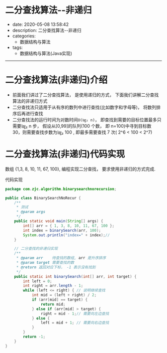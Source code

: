 # 二分查找算法--非递归
+ date: 2020-05-08 13:58:42
+ description: 二分查找算法--非递归
+ categories:
  - 数据结构与算法
+ tags:
  - 数据结构与算法(Java实现)
---
# 二分查找算法(非递归)介绍
+   前面我们讲过了二分查找算法， 是使用递归的方式， 下面我们讲解二分查找算法的非递归方式
+   二分查找法只适用于从有序的数列中进行查找(比如数字和字母等)， 将数列排序后再进行查找
+   二分查找法的运行时间为对数时间`O(㏒₂ n)`， 即查找到需要的目标位置最多只需要㏒₂ n 步， 假设从[0,99]的队列(100 个数， 即 n=100)中寻到目标数 30，则需要查找步数为㏒₂ 100 , 即最多需要查找 7 次( 2^6 < 100 < 2^7)

# 二分查找算法(非递归)代码实现
数组 {1,3, 8, 10, 11, 67, 100}, 编程实现二分查找， 要求使用非递归的方式完成.

代码实现
```JAVA
package com.zjc.algorithm.binarysearchnorecursion;

public class BinarySearchNoRecur {
    /**
     * 测试
     * @param args
     */
    public static void main(String[] args) {
        int[] arr = { 1, 3, 8, 10, 11, 67, 100 };
        int index = binarySearch(arr, 100);
        System.out.println("index=" + index);//
    }

    // 二分查找的非递归实现
    /**
     * @param arr    待查找的数组, arr 是升序排序
     * @param target 需要查找的数
     * @return 返回对应下标， -1 表示没有找到
     */
    public static int binarySearch(int[] arr, int target) {
        int left = 0;
        int right = arr.length - 1;
        while (left <= right) { // 说明继续查找
            int mid = (left + right) / 2;
            if (arr[mid] == target) {
                return mid;
            } else if (arr[mid] > target) {
                right = mid - 1;// 需要向左边查找
            } else {
                left = mid + 1; // 需要向右边查找
            }
        }
        return -1;
    }
}

```
